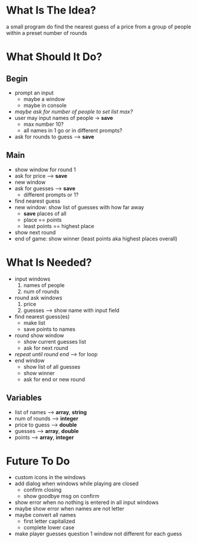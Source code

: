 # What Is The Idea?
a small program do find the nearest guess of a price from a group of people within a preset number of rounds

# What Should It Do?
## Begin
- prompt an input
    - maybe a window
    - maybe in console
- *maybe ask for number of people to set list max?*
- user may input names of people -> **save**
    - max number 10?
    - all names in 1 go or in different prompts?    
- ask for rounds to guess --> **save**

## Main
- show window for round 1
- ask for price --> **save**
- new window
- ask for guesses --> **save**
    - different prompts or 1?
- find nearest guess
- new window: show list of guesses with how far away
    - **save** places of all
    - place == points
    - least points == highest place
- show next round
- end of game: show winner (least points aka highest places overall)

# What Is Needed?
- input windows
    1. names of people
    2. num of rounds
- round ask windows
    1. price
    2. guesses --> show name with input field
- find nearest guess(es)
    - make list
    - save points to names
- round show window
    - show current guesses list
    - ask for next round
- *repeat until round end* --> for loop
- end window
    - show list of all guesses
    - show winner
    - ask for end or new round

## Variables
- list of names --> **array**, **string**
- num of rounds --> **integer**
- price to guess --> **double**
- guesses --> **array**, **double**
- points --> **array**, **integer**

# Future To Do
- custom icons in the windows
- add dialog when windows while playing are closed
    - confirm closing
    - show goodbye msg on confirm
- show error when no nothing is entered in all input windows
- maybe show error when names are not letter
- maybe convert all names 
    - first letter capitalized
    - complete lower case
- make player guesses question 1 window not different for each guess